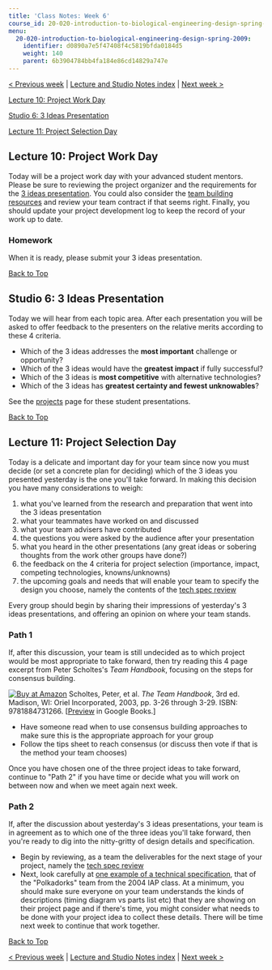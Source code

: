 ```yaml
---
title: 'Class Notes: Week 6'
course_id: 20-020-introduction-to-biological-engineering-design-spring-2009
menu:
  20-020-introduction-to-biological-engineering-design-spring-2009:
    identifier: d0890a7e5f47408f4c5819bfda0184d5
    weight: 140
    parent: 6b3904784bb4fa184e86cd14829a747e
---
```

[< Previous week](/courses/biological-engineering/20-020-introduction-to-biological-engineering-design-spring-2009/lecture-and-studio-notes/wk05) | [Lecture and Studio Notes index](/courses/biological-engineering/20-020-introduction-to-biological-engineering-design-spring-2009/lecture-and-studio-notes) | [Next week >](/courses/biological-engineering/20-020-introduction-to-biological-engineering-design-spring-2009/lecture-and-studio-notes/wk07)

[Lecture 10: Project Work Day](#Lecture_10:_Project_work_day)

[Studio 6: 3 Ideas Presentation](#Studio_6:_3_Ideas_presentation)

[Lecture 11: Project Selection Day](#Lecture_11:_Project_Selection_Day)

Lecture 10: Project Work Day
----------------------------

Today will be a project work day with your advanced student mentors. Please be sure to reviewing the project organizer and the requirements for the [3 ideas presentation](/courses/biological-engineering/20-020-introduction-to-biological-engineering-design-spring-2009/projects/proj_guide_3ideas). You could also consider the [team building resources](/courses/biological-engineering/20-020-introduction-to-biological-engineering-design-spring-2009/team-building-resources) and review your team contract if that seems right. Finally, you should update your project development log to keep the record of your work up to date.

### Homework

When it is ready, please submit your 3 ideas presentation.

[Back to Top](#Top)

Studio 6: 3 Ideas Presentation
------------------------------

Today we will hear from each topic area. After each presentation you will be asked to offer feedback to the presenters on the relative merits according to these 4 criteria.

*   Which of the 3 ideas addresses the **most important** challenge or opportunity?
*   Which of the 3 ideas would have the **greatest impact** if fully successful?
*   Which of the 3 ideas is **most competitive** with alternative technologies?
*   Which of the 3 ideas has **greatest certainty and fewest unknowables**?

See the [projects](/courses/biological-engineering/20-020-introduction-to-biological-engineering-design-spring-2009/projects) page for these student presentations.

[Back to Top](#Top)

Lecture 11: Project Selection Day
---------------------------------

Today is a delicate and important day for your team since now you must decide (or set a concrete plan for deciding) which of the 3 ideas you presented yesterday is the one you'll take forward. In making this decision you have many considerations to weigh:

1.  what you've learned from the research and preparation that went into the 3 ideas presentation
2.  what your teammates have worked on and discussed
3.  what your team advisers have contributed
4.  the questions you were asked by the audience after your presentation
5.  what you heard in the other presentations (any great ideas or sobering thoughts from the work other groups have done?)
6.  the feedback on the 4 criteria for project selection (importance, impact, competing technologies, knowns/unknowns)
7.  the upcoming goals and needs that will enable your team to specify the design you choose, namely the contents of the [tech spec review](/courses/biological-engineering/20-020-introduction-to-biological-engineering-design-spring-2009/projects/proj_guide_techspec)

Every group should begin by sharing their impressions of yesterday's 3 ideas presentations, and offering an opinion on where your team stands.

### Path 1

If, after this discussion, your team is still undecided as to which project would be most appropriate to take forward, then try reading this 4 page excerpt from Peter Scholtes's _Team Handbook_, focusing on the steps for consensus building.

[![Buy at Amazon](/images/a_logo_17.gif)](http://www.amazon.com/exec/obidos/ASIN/1884731260/ref=nosim/mitopencourse-20) Scholtes, Peter, et al. _The Team Handbook_, 3rd ed. Madison, WI: Oriel Incorporated, 2003, pp. 3-26 through 3-29. ISBN: 9781884731266. \[[Preview](http://books.google.com/books?id=ZCW8b3uai04C&lpg=PP1&pg=PT75#v=onepage&q=&f=false) in Google Books.\]

*   Have someone read when to use consensus building approaches to make sure this is the appropriate approach for your group
*   Follow the tips sheet to reach consensus (or discuss then vote if that is the method your team chooses)

Once you have chosen one of the three project ideas to take forward, continue to "Path 2" if you have time or decide what you will work on between now and when we meet again next week.

### Path 2

If, after the discussion about yesterday's 3 ideas presentations, your team is in agreement as to which one of the three ideas you'll take forward, then you're ready to dig into the nitty-gritty of design details and specification.

*   Begin by reviewing, as a team the deliverables for the next stage of your project, namely the [tech spec review](/courses/biological-engineering/20-020-introduction-to-biological-engineering-design-spring-2009/projects/proj_guide_techspec)
*   Next, look carefully at [one example of a technical specification](http://2006.igem.org/wiki/index.php/IAP2004:Polkadorks), that of the "Polkadorks" team from the 2004 IAP class. At a minimum, you should make sure everyone on your team understands the kinds of descriptions (timing diagram vs parts list etc) that they are showing on their project page and if there's time, you might consider what needs to be done with your project idea to collect these details. There will be time next week to continue that work together.

[Back to Top](#Top)

[< Previous week](/courses/biological-engineering/20-020-introduction-to-biological-engineering-design-spring-2009/lecture-and-studio-notes/wk05) | [Lecture and Studio Notes index](/courses/biological-engineering/20-020-introduction-to-biological-engineering-design-spring-2009/lecture-and-studio-notes) | [Next week >](/courses/biological-engineering/20-020-introduction-to-biological-engineering-design-spring-2009/lecture-and-studio-notes/wk07)